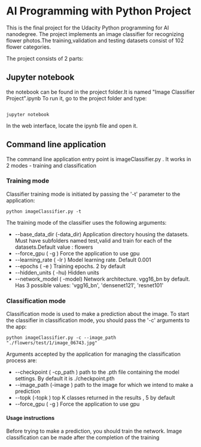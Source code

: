 # AI Programming with Python Project

This is the final project for the Udacity Python programming for AI nanodegree.
The project implements an image classifier for recognizing flower photos.The training,validation and testing datasets consist
of 102 flower categories. 

The project consists of 2 parts: 

## Jupyter notebook 

the notebook can be found in the project folder.It is named "Image Classifier Project".ipynb
To run it, go to the project folder and type:

```

jupyter notebook

```

In the web interface, locate the ipynb file and open it.


## Command line application 

The command line application entry point is imageClassifier.py .
It works in 2 modes - training and classification

### Training mode 

Classifier training mode is initiated by passing the '-t' parameter to the application:

```
python imageClassifier.py -t

```

The training mode of the classifier uses the following arguments: 

* --base_data_dir (-data_dir) Application directory housing the datasets. Must have subfolders named test,valid and train for each of the datasets.Default value : flowers
* --force_gpu ( -g )  Force the application to use gpu
* --learning_rate ( -lr )  Model learning rate. Default 0.001
* --epochs ( -e ) Training epochs. 2 by default 
* --hidden_units ( -hu) Hidden units 
* --network_model ( -model) Network architecture. vgg16_bn by default. Has 3 possible values: 'vgg16_bn', 'densenet121', 'resnet101'


### Classification mode 

Classification mode is used to make a prediction about the image. 
To start the classifier in classification mode, you should pass the '-c' arguments to the app:

```
python imageClassifier.py -c --image_path "./flowers/test/1/image_06743.jpg" 

```

Arguments accepted by the application for managing the classification process are:

* --checkpoint ( -cp_path ) path to the .pth file containing the model settings. By default it is ./checkpoint.pth
* --image_path (-image ) path to the image for which we intend to make a prediction
* --topk (-topk ) top K classes returned in the results , 5 by default
* --force_gpu ( -g )  Force the application to use gpu

#### Usage instructions 

Before trying to make a prediction, you should train the network.
Image classification can be made after the completion of the training
